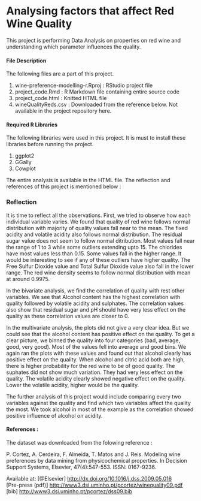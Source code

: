 # Analysing factors that affect Red Wine Quality

This project is performing Data Analysis on properties on red wine and understanding which parameter influences the quality.

#### File Description
The following files are a part of this project.  
1. wine-preference-modelling-r.Rproj : RStudio project file  
2. project_code.Rmd : R Markdown file containing entire source code  
3. project_code.html : Knitted HTML file  
4. wineQualityReds.csv : Downloaded from the reference below. Not available in the project repository here.  


#### Required R Libraries

The following libraries were used in this project. It is must to install these libraries before running the project.  
1. ggplot2  
2. GGally  
3. Cowplot  

The entire analysis is available in the HTML file. The reflection and references of this project is mentioned below :  

### Reflection

It is time to reflect all the observations. First, we tried to observe how each individual variable varies. We found that quality of red wine follows normal distribution with majority of quality values fall near to the mean. The fixed acidity and volatile acidity also follows normal distribution. The residual sugar value does not seem to follow normal ditribution. Most values fall near the range of 1 to 3 while some outliers extending upto 15. The chlorides have most values less than 0.15. Some values fall in the higher range. It would be interesting to see if any of these outliers have higher quality. The Free Sulfur Dioxide value and Total Sulfur Dioxide value also fall in the lower range. The red wine density seems to follow normal distribution with mean at around 0.9975.  

In the bivariate analysis, we find the correlation of quality with rest other variables. We see that Alcohol content has the highest correlation with quality followed by volatile acidity and sulphates. The correlation values also show that residual sugar and pH should have very less effect on the quality as these correlation values are closer to 0.  

In the multivariate analysis, the plots did not give a very clear idea. But we could see that the alcohol content has positive effect on the quality. To get a clear picture, we binned the quality into four categories (bad, average, good, very good). Most of the values fell into average and good bins. We again ran the plots with these values and found out that alcohol clearly has positive effect on the quality. When alcohol and citric acid both are high, there is higher probability for the red wine to be of good quality. The suphates did not show much variation. They had very less effect on the quality. The volatile acidity clearly showed negative effect on the quality. Lower the volatile acidity, higher would be the quality.  

The further analysis of this project would include comparing every two variables against the quality and find which two variables affect the quality the most. We took alcohol in most of the example as the correlation showed positive influence of alcohol on acidity.

#### References :

The dataset was downloaded from the folowing reference :  



P. Cortez, A. Cerdeira, F. Almeida, T. Matos and J. Reis. 
  Modeling wine preferences by data mining from physicochemical properties.
  In Decision Support Systems, Elsevier, 47(4):547-553. ISSN: 0167-9236.

  Available at: [@Elsevier] http://dx.doi.org/10.1016/j.dss.2009.05.016  
                [Pre-press (pdf)] http://www3.dsi.uminho.pt/pcortez/winequality09.pdf  
                [bib] http://www3.dsi.uminho.pt/pcortez/dss09.bib  


